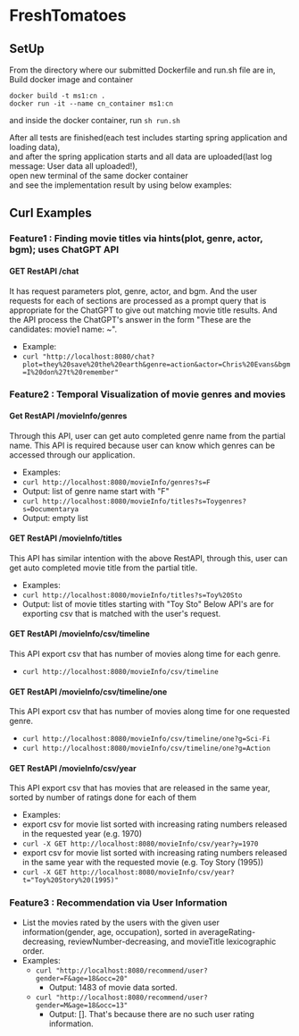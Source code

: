 # FreshTomatoes
## SetUp
From the directory where our submitted Dockerfile and run.sh file are in, <br/>
Build docker image and container
```
docker build -t ms1:cn .
docker run -it --name cn_container ms1:cn
```
and inside the docker container, run `sh run.sh` 

After all tests are finished(each test includes starting spring application and loading data), <br/>
and after the spring application starts and all data are uploaded(last log message: User data all uploaded!), <br/>
open new terminal of the same docker container <br/>
and see the implementation result by using below examples: <br/>

## Curl Examples
### Feature1 : Finding movie titles via hints(plot, genre, actor, bgm); uses ChatGPT API
   #### GET RestAPI /chat
   It has request parameters plot, genre, actor, and bgm. And the user requests for each of sections are processed as a prompt query that is appropriate for the ChatGPT to give out matching movie title results. And the API process the ChatGPT's answer in the form "These are the candidates: movie1 name: ~".
   - Example:
   - `curl "http://localhost:8080/chat?plot=they%20save%20the%20earth&genre=action&actor=Chris%20Evans&bgm=I%20don%27t%20remember"`
### Feature2 : Temporal Visualization of movie genres and movies
   #### Get RestAPI /movieInfo/genres
   Through this API, user can get auto completed genre name from the partial name. This API is required because user can know which genres can be accessed through our application.
   - Examples:
   - `curl http://localhost:8080/movieInfo/genres?s=F`
   - Output: list of genre name start with "F"
   - `curl http://localhost:8080/movieInfo/titles?s=Toygenres?s=Documentarya`
   - Output: empty list
#### GET RestAPI /movieInfo/titles
   This API has similar intention with the above RestAPI, through this, user can get auto completed movie title from the partial title.
   - Examples:
   - `curl http://localhost:8080/movieInfo/titles?s=Toy%20Sto`
   - Output: list of movie titles starting with "Toy Sto"
Below API's are for exporting csv that is matched with the user's request.
#### GET RestAPI /movieInfo/csv/timeline
   This API export csv that has number of movies along time for each genre.
   - `curl http://localhost:8080/movieInfo/csv/timeline`
#### GET RestAPI /movieInfo/csv/timeline/one
   This API export csv that has number of movies along time for one requested genre.
   - `curl http://localhost:8080/movieInfo/csv/timeline/one?g=Sci-Fi`
   - `curl http://localhost:8080/movieInfo/csv/timeline/one?g=Action`
#### GET RestAPI /movieInfo/csv/year
   This API export csv that has movies that are released in the same year, sorted by number of ratings done for each of them
   - Examples:
   - export csv for movie list sorted with increasing rating numbers released in the requested year (e.g. 1970)
   - `curl -X GET http://localhost:8080/movieInfo/csv/year?y=1970`
   - export csv for movie list sorted with increasing rating numbers released in the same year with the requested movie (e.g. Toy Story (1995))
   - `curl -X GET http://localhost:8080/movieInfo/csv/year?t="Toy%20Story%20(1995)"`

### Feature3 : Recommendation via User Information
   - List the movies rated by the users with the given user information(gender, age, occupation), sorted in averageRating-decreasing, reviewNumber-decreasing, and movieTitle lexicographic order.
   - Examples:
     - `curl "http://localhost:8080/recommend/user?gender=F&age=18&occ=20"`
       - Output: 1483 of movie data sorted.
     - `curl "http://localhost:8080/recommend/user?gender=M&age=18&occ=13"`
       - Output: []. That's because there are no such user rating information.





